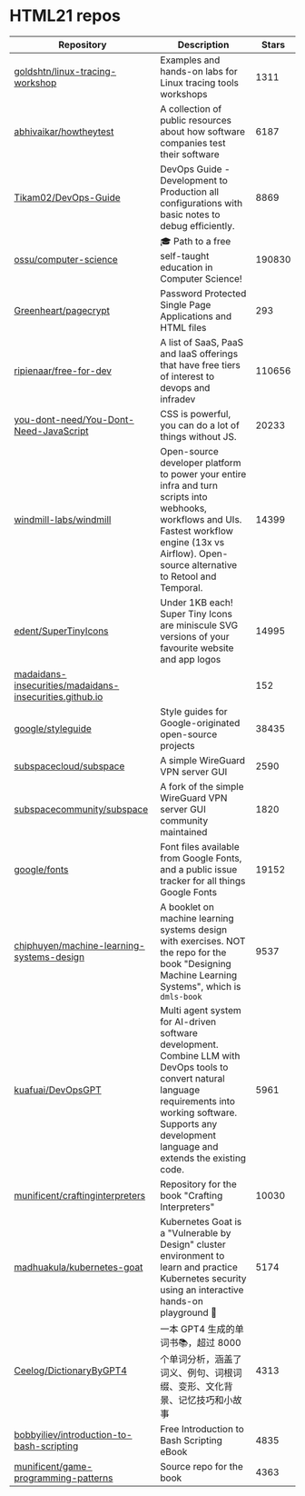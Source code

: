 # HTML21 repos

| Repository                                                                                                                            | Description                                                                                                                                                                                                           | Stars  |
| ------------------------------------------------------------------------------------------------------------------------------------- | --------------------------------------------------------------------------------------------------------------------------------------------------------------------------------------------------------------------- | ------ |
| [goldshtn/linux-tracing-workshop](https://github.com/goldshtn/linux-tracing-workshop)                                                 | Examples and hands-on labs for Linux tracing tools workshops                                                                                                                                                          | 1311   |
| [abhivaikar/howtheytest](https://github.com/abhivaikar/howtheytest)                                                                   | A collection of public resources about how software companies test their software                                                                                                                                     | 6187   |
| [Tikam02/DevOps-Guide](https://github.com/Tikam02/DevOps-Guide)                                                                       | DevOps Guide - Development to Production all configurations with basic notes to debug efficiently.                                                                                                                    | 8869   |
| [ossu/computer-science](https://github.com/ossu/computer-science)                                                                     | 🎓 Path to a free self-taught education in Computer Science!                                                                                                                                                          | 190830 |
| [Greenheart/pagecrypt](https://github.com/Greenheart/pagecrypt)                                                                       | Password Protected Single Page Applications and HTML files                                                                                                                                                            | 293    |
| [ripienaar/free-for-dev](https://github.com/ripienaar/free-for-dev)                                                                   | A list of SaaS, PaaS and IaaS offerings that have free tiers of interest to devops and infradev                                                                                                                       | 110656 |
| [you-dont-need/You-Dont-Need-JavaScript](https://github.com/you-dont-need/You-Dont-Need-JavaScript)                                   | CSS is powerful, you can do a lot of things without JS.                                                                                                                                                               | 20233  |
| [windmill-labs/windmill](https://github.com/windmill-labs/windmill)                                                                   | Open-source developer platform to power your entire infra and turn scripts into webhooks, workflows and UIs. Fastest workflow engine (13x vs Airflow). Open-source alternative to Retool and Temporal.                | 14399  |
| [edent/SuperTinyIcons](https://github.com/edent/SuperTinyIcons)                                                                       | Under 1KB each! Super Tiny Icons are miniscule SVG versions of your favourite website and app logos                                                                                                                   | 14995  |
| [madaidans-insecurities/madaidans-insecurities.github.io](https://github.com/madaidans-insecurities/madaidans-insecurities.github.io) |                                                                                                                                                                                                                       | 152    |
| [google/styleguide](https://github.com/google/styleguide)                                                                             | Style guides for Google-originated open-source projects                                                                                                                                                               | 38435  |
| [subspacecloud/subspace](https://github.com/subspacecloud/subspace)                                                                   | A simple WireGuard VPN server GUI                                                                                                                                                                                     | 2590   |
| [subspacecommunity/subspace](https://github.com/subspacecommunity/subspace)                                                           | A fork of the simple WireGuard VPN server GUI community maintained                                                                                                                                                    | 1820   |
| [google/fonts](https://github.com/google/fonts)                                                                                       | Font files available from Google Fonts, and a public issue tracker for all things Google Fonts                                                                                                                        | 19152  |
| [chiphuyen/machine-learning-systems-design](https://github.com/chiphuyen/machine-learning-systems-design)                             | A booklet on machine learning systems design with exercises. NOT the repo for the book "Designing Machine Learning Systems", which is `dmls-book`                                                                     | 9537   |
| [kuafuai/DevOpsGPT](https://github.com/kuafuai/DevOpsGPT)                                                                             | Multi agent system for AI-driven software development. Combine LLM with DevOps tools to convert natural language requirements into working software. Supports any development language and extends the existing code. | 5961   |
| [munificent/craftinginterpreters](https://github.com/munificent/craftinginterpreters)                                                 | Repository for the book "Crafting Interpreters"                                                                                                                                                                       | 10030  |
| [madhuakula/kubernetes-goat](https://github.com/madhuakula/kubernetes-goat)                                                           | Kubernetes Goat is a "Vulnerable by Design" cluster environment to learn and practice Kubernetes security using an interactive hands-on playground 🚀                                                                 | 5174   |
| [Ceelog/DictionaryByGPT4](https://github.com/Ceelog/DictionaryByGPT4)                                                                 | 一本 GPT4 生成的单词书📚，超过 8000 个单词分析，涵盖了词义、例句、词根词缀、变形、文化背景、记忆技巧和小故事                                                                                                                                                         | 4313   |
| [bobbyiliev/introduction-to-bash-scripting](https://github.com/bobbyiliev/introduction-to-bash-scripting)                             | Free Introduction to Bash Scripting eBook                                                                                                                                                                             | 4835   |
| [munificent/game-programming-patterns](https://github.com/munificent/game-programming-patterns)                                       | Source repo for the book                                                                                                                                                                                              | 4363   |
